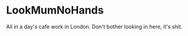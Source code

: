 LookMumNoHands
==============

All in a day's cafe work in London. Don't bother looking in here, it's shit.